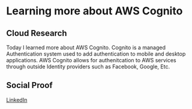 # Learning more about AWS Cognito

## Cloud Research

Today I learned more about AWS Cognito. Cognito is a managed Authentication system used to add authentication to mobile and desktop applications. AWS Cognito allows for authenitcation to AWS services through outside Identity providers such as Facebook, Google, Etc.

## Social Proof

[LinkedIn](https://www.linkedin.com/posts/rockyle98_100daysofcloud-aws-cloud-activity-6819794946397147137-hazw)
